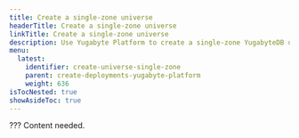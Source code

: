 ```yaml
---
title: Create a single-zone universe
headerTitle: Create a single-zone universe
linkTitle: Create a single-zone universe
description: Use Yugabyte Platform to create a single-zone YugabyteDB universe.
menu:
  latest:
    identifier: create-universe-single-zone
    parent: create-deployments-yugabyte-platform
    weight: 636
isTocNested: true
showAsideToc: true
---
```


??? Content needed.
